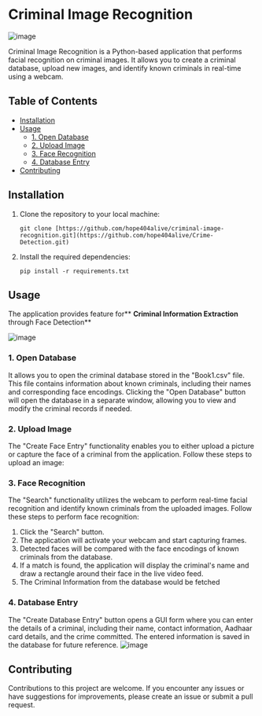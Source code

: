 # Criminal Image Recognition 

![image](https://github.com/hope404alive/-CriminalRecogition-UsingFAceDetection/assets/94454699/5b235f2f-1f2f-4cc3-b94e-2f7dbe2a3c45)







Criminal Image Recognition is a Python-based application that performs facial recognition on criminal images. It allows you to create a criminal database, upload new images, and identify known criminals in real-time using a webcam.

## Table of Contents

- [Installation](#installation)
- [Usage](#usage)
  - [1. Open Database](#1-open-database)
  - [2. Upload Image](#2-upload-image)
  - [3. Face Recognition](#3-face-recognition)
  - [4. Database Entry](#4-database-entry)
- [Contributing](#contributing)


## Installation

1. Clone the repository to your local machine:
   ```
   git clone [https://github.com/hope404alive/criminal-image-recognition.git](https://github.com/hope404alive/Crime-Detection.git)
   ```

2. Install the required dependencies:
   ```
   pip install -r requirements.txt
   ```

## Usage

The application provides feature for** **Criminal Information Extraction** through Face Detection**


![image](https://github.com/hope404alive/-CriminalRecogition-UsingFAceDetection/assets/94454699/e0a7d5b7-f64e-49f1-b92b-02e60a430c75)


### 1. Open Database

 It allows you to open the criminal database stored in the "Book1.csv" file. This file contains information about known criminals, including their names and corresponding face encodings. Clicking the "Open Database" button will open the database in a separate window, allowing you to view and modify the criminal records if needed.

### 2. Upload Image

The "Create Face Entry" functionality enables you to  either upload a picture or capture the face of a criminal from the application. Follow these steps to upload an image:

### 3. Face Recognition

The "Search" functionality utilizes the webcam to perform real-time facial recognition and identify known criminals from the uploaded images. Follow these steps to perform face recognition:

1. Click the "Search" button.
2. The application will activate your webcam and start capturing frames.
3. Detected faces will be compared with the face encodings of known criminals from the database.
4. If a match is found, the application will display the criminal's name and draw a rectangle around their face in the live video feed.
5. The Criminal Information from the database would be fetched


### 4. Database Entry
The "Create Database Entry" button opens a GUI form where you can enter the details of a criminal, including their name, contact information, Aadhaar card details, and the crime committed. The entered information is saved in the database for future reference.
![image](https://github.com/hope404alive/-CriminalRecogition-UsingFAceDetection/assets/94454699/e1a75f3c-039b-4a8f-bb8a-efe57f3ae10e)




## Contributing

Contributions to this project are welcome. If you encounter any issues or have suggestions for improvements, please create an issue or submit a pull request.



